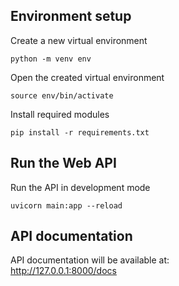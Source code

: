 ## Environment setup
Create a new virtual environment
``` shell
python -m venv env
```

Open the created virtual environment
``` shell
source env/bin/activate
```

Install required modules
``` shell
pip install -r requirements.txt
```

## Run the Web API

Run the API in development mode
``` shell
uvicorn main:app --reload
```

## API documentation
API documentation will be available at: <br>
http://127.0.0.1:8000/docs

